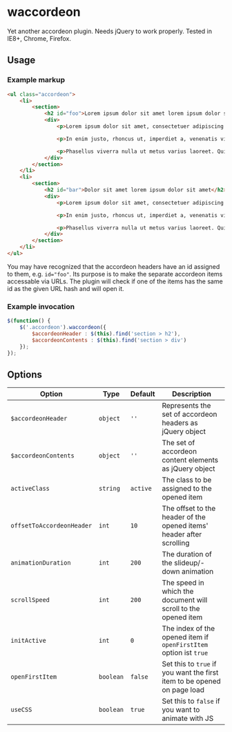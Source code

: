 waccordeon
==========

Yet another accordeon plugin. Needs jQuery to work properly. Tested in IE8+, Chrome, Firefox.

## Usage

### Example markup

```html
<ul class="accordeon">
	<li>
		<section>
			<h2 id="foo">Lorem ipsum dolor sit amet lorem ipsum dolor sit amet</h2>
			<div>
				<p>Lorem ipsum dolor sit amet, consectetuer adipiscing elit. Aenean commodo ligula eget dolor. Aenean massa. Cum sociis natoque penatibus et magnis dis parturient montes, nascetur ridiculus mus. Donec quam felis, ultricies nec, pellentesque eu, pretium quis, sem. Nulla consequat massa quis enim. Donec pede justo, fringilla vel, aliquet nec, vulputate eget, arcu.</p>

				<p>In enim justo, rhoncus ut, imperdiet a, venenatis vitae, justo. Nullam dictum felis eu pede mollis pretium. Integer tincidunt. Cras dapibus. Vivamus elementum semper nisi. Aenean vulputate eleifend tellus. Aenean leo ligula, porttitor eu, consequat vitae, eleifend ac, enim. Aliquam lorem ante, dapibus in, viverra quis, feugiat a, tellus.</p>

				<p>Phasellus viverra nulla ut metus varius laoreet. Quisque rutrum. Aenean imperdiet. Etiam ultricies nisi vel augue. Curabitur ullamcorper ultricies nisi. Nam eget dui. Etiam rhoncus. Maecenas tempus, tellus eget condimentum rhoncus, sem quam semper libero, sit amet adipiscing sem neque sed ipsum. Nam quam nunc, blandit vel, luctus pulvinar, hendrerit id, lorem. Maecenas nec odio et ante tincidunt tempus. Donec vitae sapien ut libero venenatis faucibus. Nullam quis ante. Etiam sit amet orci eget eros faucibus tincidunt. Duis leo. Sed fringilla mauris sit amet nibh. Donec sodales sagittis magna. Sed consequat, leo eget bibendum sodales, augue velit cursus nunc,</p>
			</div>
		</section>
	</li>
	<li>
		<section>
			<h2 id="bar">Dolor sit amet lorem ipsum dolor sit amet</h2>
			<div>
				<p>Lorem ipsum dolor sit amet, consectetuer adipiscing elit. Aenean commodo ligula eget dolor. Aenean massa. Cum sociis natoque penatibus et magnis dis parturient montes, nascetur ridiculus mus. Donec quam felis, ultricies nec, pellentesque eu, pretium quis, sem. Nulla consequat massa quis enim. Donec pede justo, fringilla vel, aliquet nec, vulputate eget, arcu.</p>

				<p>In enim justo, rhoncus ut, imperdiet a, venenatis vitae, justo. Nullam dictum felis eu pede mollis pretium. Integer tincidunt. Cras dapibus. Vivamus elementum semper nisi. Aenean vulputate eleifend tellus. Aenean leo ligula, porttitor eu, consequat vitae, eleifend ac, enim. Aliquam lorem ante, dapibus in, viverra quis, feugiat a, tellus.</p>

				<p>Phasellus viverra nulla ut metus varius laoreet. Quisque rutrum. Aenean imperdiet. Etiam ultricies nisi vel augue. Curabitur ullamcorper ultricies nisi. Nam eget dui. Etiam rhoncus. Maecenas tempus, tellus eget condimentum rhoncus, sem quam semper libero, sit amet adipiscing sem neque sed ipsum. Nam quam nunc, blandit vel, luctus pulvinar, hendrerit id, lorem. Maecenas nec odio et ante tincidunt tempus. Donec vitae sapien ut libero venenatis faucibus. Nullam quis ante. Etiam sit amet orci eget eros faucibus tincidunt. Duis leo. Sed fringilla mauris sit amet nibh. Donec sodales sagittis magna. Sed consequat, leo eget bibendum sodales, augue velit cursus nunc,</p>
			</div>
		</section>
	</li>
</ul>
```

You may have recognized that the accordeon headers have an id assigned to them, e.g. ```id="foo"```. Its purpose is to make the separate accordeon items accessable via URLs. The plugin will check if one of the items has the same id as the given URL hash and will open it.


### Example invocation
```js
$(function() {
	$('.accordeon').waccordeon({
		$accordeonHeader : $(this).find('section > h2'),
		$accordeonContents : $(this).find('section > div')
	});
});
```

## Options

| Option | Type | Default | Description |
| ------------- | ------------- | ------------- | ------------- |
| ```$accordeonHeader``` | ```object``` | ```''``` | Represents the set of accordeon headers as jQuery object |
| ```$accordeonContents``` | ```object``` | ```''``` | The set of accordeon content elements as jQuery object |
| ```activeClass``` | ```string``` | ```active``` | The class to be assigned to the opened item |
| ```offsetToAccordeonHeader``` | ```int``` | ```10``` | The offset to the header of the opened items' header after scrolling |
| ```animationDuration``` | ```int``` | ```200``` | The duration of the slideup/-down animation |
| ```scrollSpeed``` | ```int``` | ```200``` | The speed in which the document will scroll to the opened item |
| ```initActive``` | ```int``` | ```0``` | The index of the opened item if ```openFirstItem``` option ist ```true``` |
| ```openFirstItem``` | ```boolean``` | ```false``` | Set this to ```true``` if you want the first item to be opened on page load |
| ```useCSS``` | ```boolean``` | ```true``` | Set this to ```false``` if you want to animate with JS |
